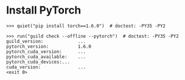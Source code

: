 # Install PyTorch

    >>> quiet("pip install torch==1.6.0")  # doctest: -PY35 -PY2

    >>> run("guild check --offline --pytorch")  # doctest: -PY35 -PY2
    guild_version:             ...
    pytorch_version:           1.6.0
    pytorch_cuda_version:      ...
    pytorch_cuda_available:    ...
    pytorch_cuda_devices:...
    cuda_version:              ...
    <exit 0>
